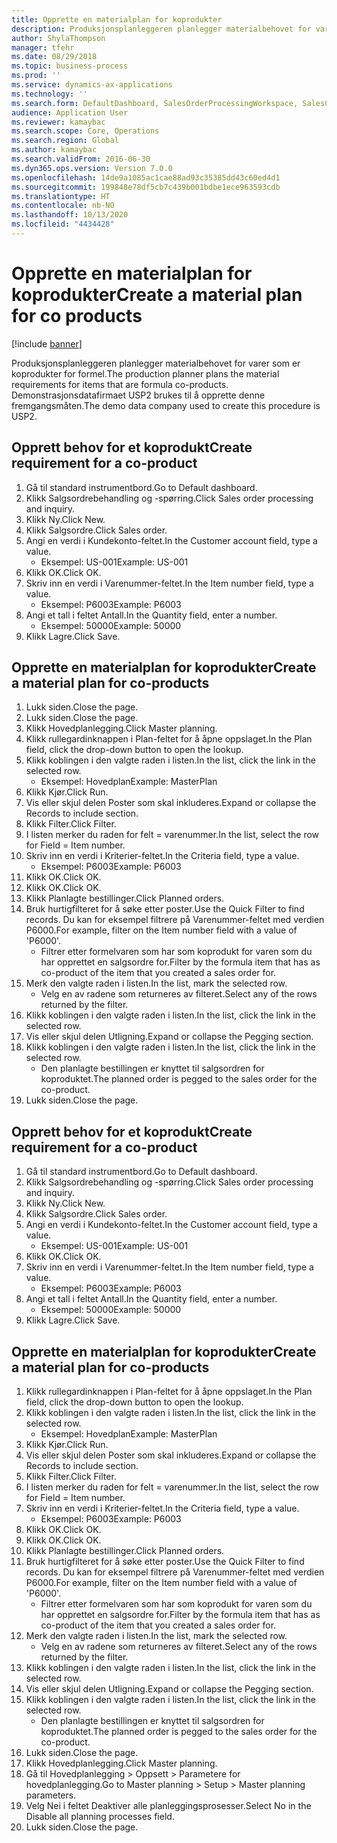 ```yaml
---
title: Opprette en materialplan for koprodukter
description: Produksjonsplanleggeren planlegger materialbehovet for varer som er koprodukter for formel.
author: ShylaThompson
manager: tfehr
ms.date: 08/29/2018
ms.topic: business-process
ms.prod: ''
ms.service: dynamics-ax-applications
ms.technology: ''
ms.search.form: DefaultDashboard, SalesOrderProcessingWorkspace, SalesCreateOrder, SalesTable, ReqCreatePlanWorkspace, ReqTransPlanCard, SysQueryForm, ReqTransPo
audience: Application User
ms.reviewer: kamaybac
ms.search.scope: Core, Operations
ms.search.region: Global
ms.author: kamaybac
ms.search.validFrom: 2016-06-30
ms.dyn365.ops.version: Version 7.0.0
ms.openlocfilehash: 14de9a1085ac1cae88ad93c35385dd43c60ed4d1
ms.sourcegitcommit: 199848e78df5cb7c439b001bdbe1ece963593cdb
ms.translationtype: HT
ms.contentlocale: nb-NO
ms.lasthandoff: 10/13/2020
ms.locfileid: "4434428"
---
```

# <a name="create-a-material-plan-for-co-products"></a><span data-ttu-id="477fb-103">Opprette en materialplan for koprodukter</span><span class="sxs-lookup"><span data-stu-id="477fb-103">Create a material plan for co products</span></span>

[!include [banner](../../includes/banner.md)]

<span data-ttu-id="477fb-104">Produksjonsplanleggeren planlegger materialbehovet for varer som er koprodukter for formel.</span><span class="sxs-lookup"><span data-stu-id="477fb-104">The production planner plans the material requirements for items that are formula co-products.</span></span> <span data-ttu-id="477fb-105">Demonstrasjonsdatafirmaet USP2 brukes til å opprette denne fremgangsmåten.</span><span class="sxs-lookup"><span data-stu-id="477fb-105">The demo data company used to create this procedure is USP2.</span></span>


## <a name="create-requirement-for-a-co-product"></a><span data-ttu-id="477fb-106">Opprett behov for et koprodukt</span><span class="sxs-lookup"><span data-stu-id="477fb-106">Create requirement for a co-product</span></span>
1. <span data-ttu-id="477fb-107">Gå til standard instrumentbord.</span><span class="sxs-lookup"><span data-stu-id="477fb-107">Go to Default dashboard.</span></span>
2. <span data-ttu-id="477fb-108">Klikk Salgsordrebehandling og -spørring.</span><span class="sxs-lookup"><span data-stu-id="477fb-108">Click Sales order processing and inquiry.</span></span>
3. <span data-ttu-id="477fb-109">Klikk Ny.</span><span class="sxs-lookup"><span data-stu-id="477fb-109">Click New.</span></span>
4. <span data-ttu-id="477fb-110">Klikk Salgsordre.</span><span class="sxs-lookup"><span data-stu-id="477fb-110">Click Sales order.</span></span>
5. <span data-ttu-id="477fb-111">Angi en verdi i Kundekonto-feltet.</span><span class="sxs-lookup"><span data-stu-id="477fb-111">In the Customer account field, type a value.</span></span>
    * <span data-ttu-id="477fb-112">Eksempel: US-001</span><span class="sxs-lookup"><span data-stu-id="477fb-112">Example: US-001</span></span>  
6. <span data-ttu-id="477fb-113">Klikk OK.</span><span class="sxs-lookup"><span data-stu-id="477fb-113">Click OK.</span></span>
7. <span data-ttu-id="477fb-114">Skriv inn en verdi i Varenummer-feltet.</span><span class="sxs-lookup"><span data-stu-id="477fb-114">In the Item number field, type a value.</span></span>
    * <span data-ttu-id="477fb-115">Eksempel: P6003</span><span class="sxs-lookup"><span data-stu-id="477fb-115">Example: P6003</span></span>  
8. <span data-ttu-id="477fb-116">Angi et tall i feltet Antall.</span><span class="sxs-lookup"><span data-stu-id="477fb-116">In the Quantity field, enter a number.</span></span>
    * <span data-ttu-id="477fb-117">Eksempel: 50000</span><span class="sxs-lookup"><span data-stu-id="477fb-117">Example: 50000</span></span>  
9. <span data-ttu-id="477fb-118">Klikk Lagre.</span><span class="sxs-lookup"><span data-stu-id="477fb-118">Click Save.</span></span>

## <a name="create-a-material-plan-for-co-products"></a><span data-ttu-id="477fb-119">Opprette en materialplan for koprodukter</span><span class="sxs-lookup"><span data-stu-id="477fb-119">Create a material plan for co-products</span></span>
1. <span data-ttu-id="477fb-120">Lukk siden.</span><span class="sxs-lookup"><span data-stu-id="477fb-120">Close the page.</span></span>
2. <span data-ttu-id="477fb-121">Lukk siden.</span><span class="sxs-lookup"><span data-stu-id="477fb-121">Close the page.</span></span>
3. <span data-ttu-id="477fb-122">Klikk Hovedplanlegging.</span><span class="sxs-lookup"><span data-stu-id="477fb-122">Click Master planning.</span></span>
4. <span data-ttu-id="477fb-123">Klikk rullegardinknappen i Plan-feltet for å åpne oppslaget.</span><span class="sxs-lookup"><span data-stu-id="477fb-123">In the Plan field, click the drop-down button to open the lookup.</span></span>
5. <span data-ttu-id="477fb-124">Klikk koblingen i den valgte raden i listen.</span><span class="sxs-lookup"><span data-stu-id="477fb-124">In the list, click the link in the selected row.</span></span>
    * <span data-ttu-id="477fb-125">Eksempel: Hovedplan</span><span class="sxs-lookup"><span data-stu-id="477fb-125">Example: MasterPlan</span></span>  
6. <span data-ttu-id="477fb-126">Klikk Kjør.</span><span class="sxs-lookup"><span data-stu-id="477fb-126">Click Run.</span></span>
7. <span data-ttu-id="477fb-127">Vis eller skjul delen Poster som skal inkluderes.</span><span class="sxs-lookup"><span data-stu-id="477fb-127">Expand or collapse the Records to include section.</span></span>
8. <span data-ttu-id="477fb-128">Klikk Filter.</span><span class="sxs-lookup"><span data-stu-id="477fb-128">Click Filter.</span></span>
9. <span data-ttu-id="477fb-129">I listen merker du raden for felt = varenummer.</span><span class="sxs-lookup"><span data-stu-id="477fb-129">In the list, select the row for Field = Item number.</span></span>
10. <span data-ttu-id="477fb-130">Skriv inn en verdi i Kriterier-feltet.</span><span class="sxs-lookup"><span data-stu-id="477fb-130">In the Criteria field, type a value.</span></span>
    * <span data-ttu-id="477fb-131">Eksempel: P6003</span><span class="sxs-lookup"><span data-stu-id="477fb-131">Example: P6003</span></span>  
11. <span data-ttu-id="477fb-132">Klikk OK.</span><span class="sxs-lookup"><span data-stu-id="477fb-132">Click OK.</span></span>
12. <span data-ttu-id="477fb-133">Klikk OK.</span><span class="sxs-lookup"><span data-stu-id="477fb-133">Click OK.</span></span>
13. <span data-ttu-id="477fb-134">Klikk Planlagte bestillinger.</span><span class="sxs-lookup"><span data-stu-id="477fb-134">Click Planned orders.</span></span>
14. <span data-ttu-id="477fb-135">Bruk hurtigfilteret for å søke etter poster.</span><span class="sxs-lookup"><span data-stu-id="477fb-135">Use the Quick Filter to find records.</span></span> <span data-ttu-id="477fb-136">Du kan for eksempel filtrere på Varenummer-feltet med verdien P6000.</span><span class="sxs-lookup"><span data-stu-id="477fb-136">For example, filter on the Item number field with a value of 'P6000'.</span></span>
    * <span data-ttu-id="477fb-137">Filtrer etter formelvaren som har som koprodukt for varen som du har opprettet en salgsordre for.</span><span class="sxs-lookup"><span data-stu-id="477fb-137">Filter by the formula item that has as co-product of the item that you created a sales order for.</span></span>  
15. <span data-ttu-id="477fb-138">Merk den valgte raden i listen.</span><span class="sxs-lookup"><span data-stu-id="477fb-138">In the list, mark the selected row.</span></span>
    * <span data-ttu-id="477fb-139">Velg en av radene som returneres av filteret.</span><span class="sxs-lookup"><span data-stu-id="477fb-139">Select any of the rows returned by the filter.</span></span>  
16. <span data-ttu-id="477fb-140">Klikk koblingen i den valgte raden i listen.</span><span class="sxs-lookup"><span data-stu-id="477fb-140">In the list, click the link in the selected row.</span></span>
17. <span data-ttu-id="477fb-141">Vis eller skjul delen Utligning.</span><span class="sxs-lookup"><span data-stu-id="477fb-141">Expand or collapse the Pegging section.</span></span>
18. <span data-ttu-id="477fb-142">Klikk koblingen i den valgte raden i listen.</span><span class="sxs-lookup"><span data-stu-id="477fb-142">In the list, click the link in the selected row.</span></span>
    * <span data-ttu-id="477fb-143">Den planlagte bestillingen er knyttet til salgsordren for koproduktet.</span><span class="sxs-lookup"><span data-stu-id="477fb-143">The planned order is pegged to the sales order for the co-product.</span></span>  
19. <span data-ttu-id="477fb-144">Lukk siden.</span><span class="sxs-lookup"><span data-stu-id="477fb-144">Close the page.</span></span>

## <a name="create-requirement-for-a-co-product"></a><span data-ttu-id="477fb-145">Opprett behov for et koprodukt</span><span class="sxs-lookup"><span data-stu-id="477fb-145">Create requirement for a co-product</span></span>
1. <span data-ttu-id="477fb-146">Gå til standard instrumentbord.</span><span class="sxs-lookup"><span data-stu-id="477fb-146">Go to Default dashboard.</span></span>
2. <span data-ttu-id="477fb-147">Klikk Salgsordrebehandling og -spørring.</span><span class="sxs-lookup"><span data-stu-id="477fb-147">Click Sales order processing and inquiry.</span></span>
3. <span data-ttu-id="477fb-148">Klikk Ny.</span><span class="sxs-lookup"><span data-stu-id="477fb-148">Click New.</span></span>
4. <span data-ttu-id="477fb-149">Klikk Salgsordre.</span><span class="sxs-lookup"><span data-stu-id="477fb-149">Click Sales order.</span></span>
5. <span data-ttu-id="477fb-150">Angi en verdi i Kundekonto-feltet.</span><span class="sxs-lookup"><span data-stu-id="477fb-150">In the Customer account field, type a value.</span></span>
    * <span data-ttu-id="477fb-151">Eksempel: US-001</span><span class="sxs-lookup"><span data-stu-id="477fb-151">Example: US-001</span></span>  
6. <span data-ttu-id="477fb-152">Klikk OK.</span><span class="sxs-lookup"><span data-stu-id="477fb-152">Click OK.</span></span>
7. <span data-ttu-id="477fb-153">Skriv inn en verdi i Varenummer-feltet.</span><span class="sxs-lookup"><span data-stu-id="477fb-153">In the Item number field, type a value.</span></span>
    * <span data-ttu-id="477fb-154">Eksempel: P6003</span><span class="sxs-lookup"><span data-stu-id="477fb-154">Example: P6003</span></span>  
8. <span data-ttu-id="477fb-155">Angi et tall i feltet Antall.</span><span class="sxs-lookup"><span data-stu-id="477fb-155">In the Quantity field, enter a number.</span></span>
    * <span data-ttu-id="477fb-156">Eksempel: 50000</span><span class="sxs-lookup"><span data-stu-id="477fb-156">Example: 50000</span></span>  
9. <span data-ttu-id="477fb-157">Klikk Lagre.</span><span class="sxs-lookup"><span data-stu-id="477fb-157">Click Save.</span></span>

## <a name="create-a-material-plan-for-co-products"></a><span data-ttu-id="477fb-158">Opprette en materialplan for koprodukter</span><span class="sxs-lookup"><span data-stu-id="477fb-158">Create a material plan for co-products</span></span>
1. <span data-ttu-id="477fb-159">Klikk rullegardinknappen i Plan-feltet for å åpne oppslaget.</span><span class="sxs-lookup"><span data-stu-id="477fb-159">In the Plan field, click the drop-down button to open the lookup.</span></span>
2. <span data-ttu-id="477fb-160">Klikk koblingen i den valgte raden i listen.</span><span class="sxs-lookup"><span data-stu-id="477fb-160">In the list, click the link in the selected row.</span></span>
    * <span data-ttu-id="477fb-161">Eksempel: Hovedplan</span><span class="sxs-lookup"><span data-stu-id="477fb-161">Example: MasterPlan</span></span>  
3. <span data-ttu-id="477fb-162">Klikk Kjør.</span><span class="sxs-lookup"><span data-stu-id="477fb-162">Click Run.</span></span>
4. <span data-ttu-id="477fb-163">Vis eller skjul delen Poster som skal inkluderes.</span><span class="sxs-lookup"><span data-stu-id="477fb-163">Expand or collapse the Records to include section.</span></span>
5. <span data-ttu-id="477fb-164">Klikk Filter.</span><span class="sxs-lookup"><span data-stu-id="477fb-164">Click Filter.</span></span>
6. <span data-ttu-id="477fb-165">I listen merker du raden for felt = varenummer.</span><span class="sxs-lookup"><span data-stu-id="477fb-165">In the list, select the row for Field = Item number.</span></span>
7. <span data-ttu-id="477fb-166">Skriv inn en verdi i Kriterier-feltet.</span><span class="sxs-lookup"><span data-stu-id="477fb-166">In the Criteria field, type a value.</span></span>
    * <span data-ttu-id="477fb-167">Eksempel: P6003</span><span class="sxs-lookup"><span data-stu-id="477fb-167">Example: P6003</span></span>  
8. <span data-ttu-id="477fb-168">Klikk OK.</span><span class="sxs-lookup"><span data-stu-id="477fb-168">Click OK.</span></span>
9. <span data-ttu-id="477fb-169">Klikk OK.</span><span class="sxs-lookup"><span data-stu-id="477fb-169">Click OK.</span></span>
10. <span data-ttu-id="477fb-170">Klikk Planlagte bestillinger.</span><span class="sxs-lookup"><span data-stu-id="477fb-170">Click Planned orders.</span></span>
11. <span data-ttu-id="477fb-171">Bruk hurtigfilteret for å søke etter poster.</span><span class="sxs-lookup"><span data-stu-id="477fb-171">Use the Quick Filter to find records.</span></span> <span data-ttu-id="477fb-172">Du kan for eksempel filtrere på Varenummer-feltet med verdien P6000.</span><span class="sxs-lookup"><span data-stu-id="477fb-172">For example, filter on the Item number field with a value of 'P6000'.</span></span>
    * <span data-ttu-id="477fb-173">Filtrer etter formelvaren som har som koprodukt for varen som du har opprettet en salgsordre for.</span><span class="sxs-lookup"><span data-stu-id="477fb-173">Filter by the formula item that has as co-product of the item that you created a sales order for.</span></span>  
12. <span data-ttu-id="477fb-174">Merk den valgte raden i listen.</span><span class="sxs-lookup"><span data-stu-id="477fb-174">In the list, mark the selected row.</span></span>
    * <span data-ttu-id="477fb-175">Velg en av radene som returneres av filteret.</span><span class="sxs-lookup"><span data-stu-id="477fb-175">Select any of the rows returned by the filter.</span></span>  
13. <span data-ttu-id="477fb-176">Klikk koblingen i den valgte raden i listen.</span><span class="sxs-lookup"><span data-stu-id="477fb-176">In the list, click the link in the selected row.</span></span>
14. <span data-ttu-id="477fb-177">Vis eller skjul delen Utligning.</span><span class="sxs-lookup"><span data-stu-id="477fb-177">Expand or collapse the Pegging section.</span></span>
15. <span data-ttu-id="477fb-178">Klikk koblingen i den valgte raden i listen.</span><span class="sxs-lookup"><span data-stu-id="477fb-178">In the list, click the link in the selected row.</span></span>
    * <span data-ttu-id="477fb-179">Den planlagte bestillingen er knyttet til salgsordren for koproduktet.</span><span class="sxs-lookup"><span data-stu-id="477fb-179">The planned order is pegged to the sales order for the co-product.</span></span>  
16. <span data-ttu-id="477fb-180">Lukk siden.</span><span class="sxs-lookup"><span data-stu-id="477fb-180">Close the page.</span></span>
17. <span data-ttu-id="477fb-181">Klikk Hovedplanlegging.</span><span class="sxs-lookup"><span data-stu-id="477fb-181">Click Master planning.</span></span>
18. <span data-ttu-id="477fb-182">Gå til Hovedplanlegging > Oppsett > Parametere for hovedplanlegging.</span><span class="sxs-lookup"><span data-stu-id="477fb-182">Go to Master planning > Setup > Master planning parameters.</span></span>
19. <span data-ttu-id="477fb-183">Velg Nei i feltet Deaktiver alle planleggingsprosesser.</span><span class="sxs-lookup"><span data-stu-id="477fb-183">Select No in the Disable all planning processes field.</span></span>
20. <span data-ttu-id="477fb-184">Lukk siden.</span><span class="sxs-lookup"><span data-stu-id="477fb-184">Close the page.</span></span>

